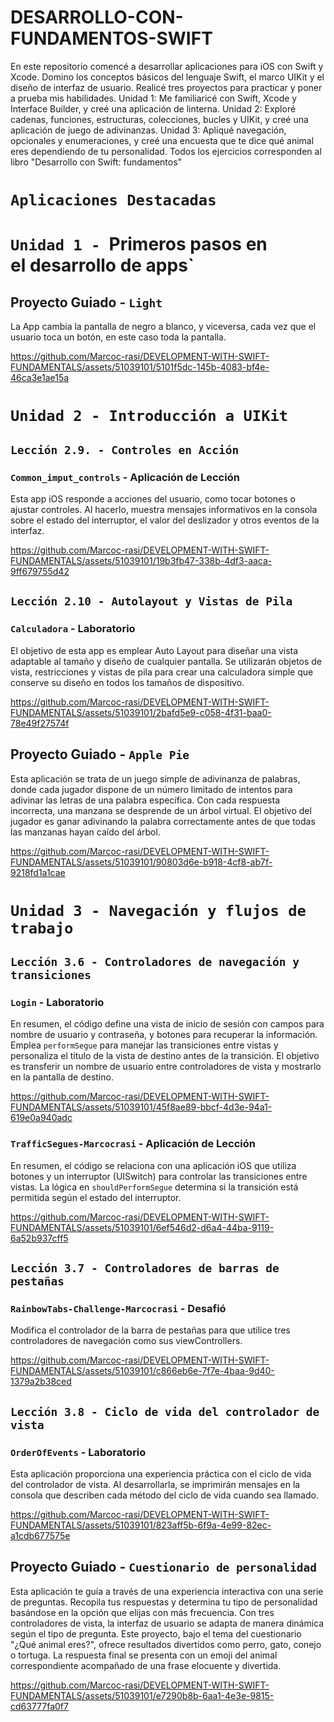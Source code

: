 # DESARROLLO-CON-FUNDAMENTOS-SWIFT

En este repositorio comencé a desarrollar aplicaciones para iOS con Swift y Xcode. Domino los conceptos básicos del lenguaje Swift, el marco UIKit y el diseño de interfaz de usuario. Realicé tres proyectos para practicar y poner a prueba mis habilidades. Unidad 1: Me familiaricé con Swift, Xcode y Interface Builder, y creé una aplicación de linterna. Unidad 2: Exploré cadenas, funciones, estructuras, colecciones, bucles y UIKit, y creé una aplicación de juego de adivinanzas. Unidad 3: Apliqué navegación, opcionales y enumeraciones, y creé una encuesta que te dice qué animal eres dependiendo de tu personalidad.
Todos los ejercicios corresponden al libro "Desarrollo con Swift: fundamentos"

# `Aplicaciones Destacadas`

# `Unidad 1 - `Primeros pasos en el desarrollo de apps`

## Proyecto Guiado - `Light`

La App cambia la pantalla de negro a blanco, y viceversa, cada vez que el usuario toca un botón, en este caso toda la pantalla.

https://github.com/Marcoc-rasi/DEVELOPMENT-WITH-SWIFT-FUNDAMENTALS/assets/51039101/5101f5dc-145b-4083-bf4e-46ca3e1ae15a

# `Unidad 2 - Introducción a UIKit`

## `Lección 2.9. - Controles en Acción`

### `Common_imput_controls` - Aplicación de Lección

Esta app iOS responde a acciones del usuario, como tocar botones o ajustar controles. Al hacerlo, muestra mensajes informativos en la consola sobre el estado del interruptor, el valor del deslizador y otros eventos de la interfaz.

https://github.com/Marcoc-rasi/DEVELOPMENT-WITH-SWIFT-FUNDAMENTALS/assets/51039101/19b3fb47-338b-4df3-aaca-9ff679755d42

## `Lección 2.10 - Autolayout y Vistas de Pila`

### `Calculadora` - Laboratorio

El objetivo de esta app es emplear Auto Layout para diseñar una vista adaptable al tamaño y diseño de cualquier pantalla. Se utilizarán objetos de vista, restricciones y vistas de pila para crear una calculadora simple que conserve su diseño en todos los tamaños de dispositivo.

https://github.com/Marcoc-rasi/DEVELOPMENT-WITH-SWIFT-FUNDAMENTALS/assets/51039101/2bafd5e9-c058-4f31-baa0-78e49f27574f

## Proyecto Guiado - `Apple Pie`

Esta aplicación se trata de un juego simple de adivinanza de palabras, donde cada jugador dispone de un número limitado de intentos para adivinar las letras de una palabra específica. Con cada respuesta incorrecta, una manzana se desprende de un árbol virtual. El objetivo del jugador es ganar adivinando la palabra correctamente antes de que todas las manzanas hayan caído del árbol.

https://github.com/Marcoc-rasi/DEVELOPMENT-WITH-SWIFT-FUNDAMENTALS/assets/51039101/90803d6e-b918-4cf8-ab7f-9218fd1a1cae

# `Unidad 3 - Navegación y flujos de trabajo`

## `Lección 3.6 - Controladores de navegación y transiciones`

### `Login` - Laboratorio

En resumen, el código define una vista de inicio de sesión con campos para nombre de usuario y contraseña, y botones para recuperar la información. Emplea `performSegue` para manejar las transiciones entre vistas y personaliza el título de la vista de destino antes de la transición. El objetivo es transferir un nombre de usuario entre controladores de vista y mostrarlo en la pantalla de destino.

https://github.com/Marcoc-rasi/DEVELOPMENT-WITH-SWIFT-FUNDAMENTALS/assets/51039101/45f8ae89-bbcf-4d3e-94a1-619e0a940adc

### `TrafficSegues-Marcocrasi` - Aplicación de Lección

En resumen, el código se relaciona con una aplicación iOS que utiliza botones y un interruptor (UISwitch) para controlar las transiciones entre vistas. La lógica en `shouldPerformSegue` determina si la transición está permitida según el estado del interruptor.

https://github.com/Marcoc-rasi/DEVELOPMENT-WITH-SWIFT-FUNDAMENTALS/assets/51039101/6ef546d2-d6a4-44ba-9119-6a52b937cff5

## `Lección 3.7 - Controladores de barras de pestañas`

### `RainbowTabs-Challenge-Marcocrasi` - Desafió

Modifica el controlador de la barra de pestañas para que utilice tres controladores de navegación como sus viewControllers.

https://github.com/Marcoc-rasi/DEVELOPMENT-WITH-SWIFT-FUNDAMENTALS/assets/51039101/c866eb6e-7f7e-4baa-9d40-1379a2b38ced

## `Lección 3.8 - Ciclo de vida del controlador de vista`

### `OrderOfEvents` - Laboratorio

Esta aplicación proporciona una experiencia práctica con el ciclo de vida del controlador de vista. Al desarrollarla, se imprimirán mensajes en la consola que describen cada método del ciclo de vida cuando sea llamado.

https://github.com/Marcoc-rasi/DEVELOPMENT-WITH-SWIFT-FUNDAMENTALS/assets/51039101/823aff5b-6f9a-4e99-82ec-a1cdb677575e

## Proyecto Guiado - `Cuestionario de personalidad`

Esta aplicación te guía a través de una experiencia interactiva con una serie de preguntas. Recopila tus respuestas y determina tu tipo de personalidad basándose en la opción que elijas con más frecuencia. Con tres controladores de vista, la interfaz de usuario se adapta de manera dinámica según el tipo de pregunta. Este proyecto, bajo el tema del cuestionario "¿Qué animal eres?", ofrece resultados divertidos como perro, gato, conejo o tortuga. La respuesta final se presenta con un emoji del animal correspondiente acompañado de una frase elocuente y divertida.

https://github.com/Marcoc-rasi/DEVELOPMENT-WITH-SWIFT-FUNDAMENTALS/assets/51039101/e7290b8b-6aa1-4e3e-9815-cd63777fa0f7


